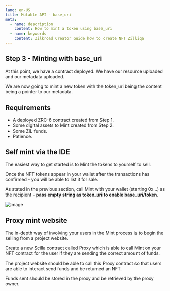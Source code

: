 ```yaml
---
lang: en-US
title: Mutable API - base_uri
meta:
  - name: description
    content: How to mint a token using base_uri
  - name: keywords
    content: Zilkroad Creator Guide how to create NFT Zilliqa
---
```


## Step 3 - Minting with base_uri

At this point, we have a contract deployed. We have our resource uploaded and our metadata uploaded.

We are now going to mint a new token with the token_uri being the content being a pointer to our metadata.

## Requirements

* A deployed ZRC-6 contract created from Step 1.
* Some digital assets to Mint created from Step 2.
* Some ZIL funds.
* Patience.

## Self mint via the IDE

The easiest way to get started is to Mint the tokens to yourself to sell.

Once the NFT tokens appear in your wallet after the transactions has confirmed - you will be able to list it for sale.

As stated in the previous section, call Mint with your wallet (starting 0x...) as the recipient - **pass empty string as token_uri to enable base_uri/token**.

![image](/img/developer-guide/mint-call.png)

## Proxy mint website

The in-depth way of involving your users in the Mint process is to begin the selling from a project website.

Create a new Scilla contract called Proxy which is able to call Mint on your NFT contract for the user if they are sending the correct amount of funds.

The project website should be able to call this Proxy contract so that users are able to interact send funds and be returned an NFT.

Funds sent should be stored in the proxy and be retrieved by the proxy owner.
